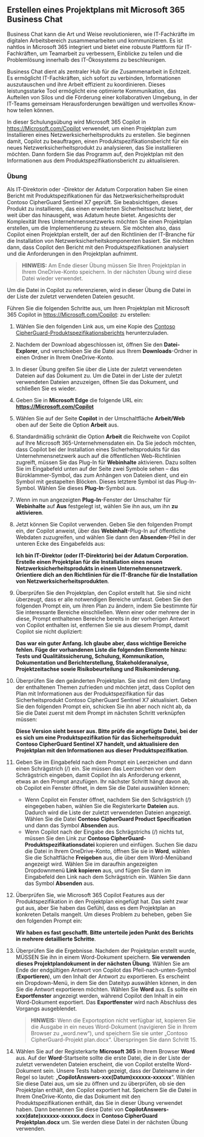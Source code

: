 
Erstellen eines Projektplans mit Microsoft 365 Business Chat
---
Business Chat kann die Art und Weise revolutionieren, wie IT-Fachkräfte im digitalen Arbeitsbereich zusammenarbeiten und kommunizieren. Es ist nahtlos in Microsoft 365 integriert und bietet eine robuste Plattform für IT-Fachkräften, um Teamarbeit zu verbessern, Einblicke zu teilen und die Problemlösung innerhalb des IT-Ökosystems zu beschleunigen.

Business Chat dient als zentraler Hub für die Zusammenarbeit in Echtzeit. Es ermöglicht IT-Fachkräften, sich sofort zu verbinden, Informationen auszutauschen und ihre Arbeit effizient zu koordinieren. Dieses leistungsstarke Tool ermöglicht eine optimierte Kommunikation, das Aufteilen von Silos und die Förderung einer kollaborativen Umgebung, in der IT-Teams gemeinsam Herausforderungen bewältigen und wertvolles Know-how teilen können.

In dieser Schulungsübung wird Microsoft 365 Copilot in https://Microsoft.com/Copilot verwendet, um einen Projektplan zum Installieren eines Netzwerksicherheitsprodukts zu erstellen. Sie beginnen damit, Copilot zu beauftragen, einen Produktspezifikationsbericht für ein neues Netzwerksicherheitsprodukt zu analysieren, das Sie installieren möchten. Dann fordern Sie das Programm auf, den Projektplan mit den Informationen aus dem Produktspezifikationsbericht zu aktualisieren.

### Übung

Als IT-Direktorin oder -Direktor der Adatum Corporation haben Sie einen Bericht mit Produktspezifikationen für das Netzwerksicherheitsprodukt Contoso CipherGuard Sentinel X7 geprüft. Sie beabsichtigen, dieses Produkt zu installieren, das einen erweiterten Sicherheitsschutz bietet, der weit über das hinausgeht, was Adatum heute bietet. Angesichts der Komplexität Ihres Unternehmensnetzwerks möchten Sie einen Projektplan erstellen, um die Implementierung zu steuern. Sie möchten also, dass Copilot einen Projektplan erstellt, der auf den Richtlinien der IT-Branche für die Installation von Netzwerksicherheitskomponenten basiert. Sie möchten dann, dass Copilot den Bericht mit den Produktspezifikationen analysiert und die Anforderungen in den Projektplan aufnimmt.

> **HINWEIS:** Am Ende dieser Übung müssen Sie Ihren Projektplan in Ihrem OneDrive-Konto speichern. In der nächsten Übung wird diese Datei wieder verwendet.

Um die Datei in Copilot zu referenzieren, wird in dieser Übung die Datei in der Liste der zuletzt verwendeten Dateien gesucht.

Führen Sie die folgenden Schritte aus, um Ihren Projektplan mit Microsoft 365 Copilot in https://Microsoft.com/Copilot: zu erstellen:

1.  Wählen Sie den folgenden Link aus, um eine Kopie des [Contoso CipherGuard-Produktspezifikationsberichts](https://go.microsoft.com/fwlink/?linkid=2269123) herunterzuladen.
2.  Nachdem der Download abgeschlossen ist, öffnen Sie den **Datei-Explorer**, und verschieben Sie die Datei aus Ihrem **Downloads**-Ordner in einen Ordner in Ihrem OneDrive-Konto.
3.  In dieser Übung greifen Sie über die Liste der zuletzt verwendeten Dateien auf das Dokument zu. Um die Datei in der Liste der zuletzt verwendeten Dateien anzuzeigen, öffnen Sie das Dokument, und schließen Sie es wieder.
4.  Geben Sie in **Microsoft Edge** die folgende URL ein: **https://Microsoft.com/Copilot**
6.  Wählen Sie auf der Seite **Copilot** in der Umschaltfläche **Arbeit/Web** oben auf der Seite die Option **Arbeit** aus.
7.  Standardmäßig schränkt die Option **Arbeit** die Reichweite von Copilot auf Ihre Microsoft 365-Unternehmensdaten ein. Da Sie jedoch möchten, dass Copilot bei der Installation eines Sicherheitsprodukts für das Unternehmensnetzwerk auch auf die öffentlichen Web-Richtlinien zugreift, müssen Sie das Plug-In für **Webinhalte** aktivieren. Dazu sollten Sie im Eingabefeld unten auf der Seite zwei Symbole sehen – das Büroklammer-Symbol, das zum Anhängen von Dateien dient, und ein Symbol mit gestapelten Blöcken. Dieses letztere Symbol ist das Plug-In-Symbol. Wählen Sie dieses **Plug-In**-Symbol aus.
8.  Wenn im nun angezeigten **Plug-In**-Fenster der Umschalter für **Webinhalte** auf **Aus** festgelegt ist, wählen Sie ihn aus, um ihn **zu aktivieren**.
9.  Jetzt können Sie Copilot verwenden. Geben Sie den folgenden Prompt ein, der Copilot anweist, über das **Webinhalt**-Plug-In auf öffentliche Webdaten zuzugreifen, und wählen Sie dann den **Absenden**-Pfeil in der unteren Ecke des Eingabefelds aus:
    
    **Ich bin IT-Direktor (oder IT-Direktorin) bei der Adatum Corporation. Erstelle einen Projektplan für die Installation eines neuen Netzwerksicherheitsprodukts in einem Unternehmensnetzwerk. Orientiere dich an den Richtlinien für die IT-Branche für die Installation von Netzwerksicherheitsprodukten**.
10. Überprüfen Sie den Projektplan, den Copilot erstellt hat. Sie sind nicht überzeugt, dass er alle notwendigen Bereiche umfasst. Geben Sie den folgenden Prompt ein, um ihren Plan zu ändern, indem Sie bestimmte für Sie interessante Bereiche einschließen. Wenn einer oder mehrere der in diese, Prompt enthaltenen Bereiche bereits in der vorherigen Antwort von Copilot enthalten ist, entfernen Sie sie aus diesem Prompt, damit Copilot sie nicht dupliziert:
    
    **Das war ein guter Anfang. Ich glaube aber, dass wichtige Bereiche fehlen. Füge der vorhandenen Liste die folgenden Elemente hinzu: Tests und Qualitätssicherung, Schulung, Kommunikation, Dokumentation und Berichterstellung, Stakeholderanalyse, Projektzeitachse sowie Risikobeurteilung und Risikominderung.**
11. Überprüfen Sie den geänderten Projektplan. Sie sind mit dem Umfang der enthaltenen Themen zufrieden und möchten jetzt, dass Copilot den Plan mit Informationen aus der Produktspezifikation für das Sicherheitsprodukt Contoso CipherGuard Sentinel X7 aktualisiert. Geben Sie den folgenden Prompt ein, schicken Sie ihn aber noch nicht ab, da Sie die Datei zuerst mit dem Prompt im nächsten Schritt verknüpfen müssen:
    
    **Diese Version sieht besser aus. Bitte prüfe die angefügte Datei, bei der es sich um eine Produktspezifikation für das Sicherheitsprodukt Contoso CipherGuard Sentinel X7 handelt, und aktualisiere den Projektplan mit den Informationen aus dieser Produktspezifikation**.
12. Geben Sie im Eingabefeld nach dem Prompt ein Leerzeichen und dann einen Schrägstrich (/) ein. Sie müssen das Leerzeichen vor dem Schrägstrich eingeben, damit Copilot ihn als Anforderung erkennt, etwas an den Prompt anzufügen. Ihr nächster Schritt hängt davon ab, ob Copilot ein Fenster öffnet, in dem Sie die Datei auswählen können:
     -  Wenn Copilot ein Fenster öffnet, nachdem Sie den Schrägstrich (/) eingegeben haben, wählen Sie die Registerkarte **Dateien** aus. Dadurch wird die Liste der zuletzt verwendeten Dateien angezeigt. Wählen Sie die Datei **Contoso CipherGuard Product Specification** und dann das Symbol **Absenden** aus.
     -  Wenn Copilot nach der Eingabe des Schrägstrichs (/) nichts tut, müssen Sie den Link zur **Contoso CipherGuard-Produktspezifikationsdatei** kopieren und einfügen. Suchen Sie dazu die Datei in Ihrem OneDrive-Konto, öffnen Sie sie in **Word**, wählen Sie die Schaltfläche **Freigeben** aus, die über dem Word-Menüband angezeigt wird. Wählen Sie im daraufhin angezeigten Dropdownmenü **Link kopieren** aus, und fügen Sie dann im Eingabefeld den Link nach dem Schrägstrich ein. Wählen Sie dann das Symbol **Absenden** aus.
13. Überprüfen Sie, wie Microsoft 365 Copilot Features aus der Produktspezifikation in den Projektplan eingefügt hat. Das sieht zwar gut aus, aber Sie haben das Gefühl, dass es dem Projektplan an konkreten Details mangelt. Um dieses Problem zu beheben, geben Sie den folgenden Prompt ein:
    
    **Wir haben es fast geschafft. Bitte unterteile jeden Punkt des Berichts in mehrere detaillierte Schritte**.
14. Überprüfen Sie die Ergebnisse. Nachdem der Projektplan erstellt wurde, MÜSSEN Sie ihn in einem Word-Dokument speichern. **Sie verwenden dieses Projektplandokument in der nächsten Übung**. Wählen Sie am Ende der endgültigen Antwort von Copilot das Pfeil-nach-unten-Symbol (**Exportieren**), um den Inhalt der Antwort zu exportieren. Es erscheint ein Dropdown-Menü, in dem Sie den Dateityp auswählen können, in den Sie die Antwort exportieren möchten. Wählen Sie **Word** aus. Es sollte ein **Exportfenster** angezeigt werden, während Copilot den Inhalt in ein Word-Dokument exportiert. Das **Exportfenster** wird nach Abschluss des Vorgangs ausgeblendet.
    > **HINWEIS:** Wenn die Exportoption nicht verfügbar ist, kopieren Sie die Ausgabe in ein neues Word-Dokument (navigieren Sie in Ihrem Browser zu „word.new“), und speichern Sie sie unter „Contoso CipherGuard-Projekt plan.docx“. Überspringen Sie dann Schritt 15.
15. Wählen Sie auf der Registerkarte **Microsoft 365** in Ihrem Browser **Word** aus. Auf der **Word**-Startseite sollte die erste Datei, die in der Liste der zuletzt verwendeten Dateien erscheint, die von Copilot erstellte Word-Dokument sein. Unsere Tests haben gezeigt, dass der Dateiname in der Regel so lautet: „**CopilotAnswers-xxx(Datum)xxxxxx-xxxxxx**“. Wählen Sie diese Datei aus, um sie zu öffnen und zu überprüfen, ob sie den Projektplan enthält, den Copilot exportiert hat. Speichern Sie die Datei in Ihrem OneDrive-Konto, die das Dokument mit den Produktspezifikationen enthält, das Sie in dieser Übung verwendet haben. Dann benennen Sie diese Datei von **CopilotAnswers-xxx(date)xxxxxx-xxxxxx.docx** in **Contoso CipherGuard Projektplan.docx** um. Sie werden diese Datei in der nächsten Übung verwenden.
